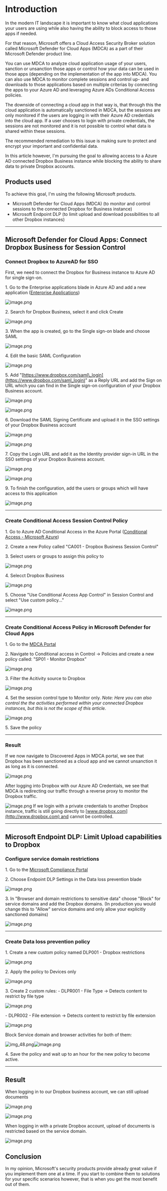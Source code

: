 # Introduction

In the modern IT landscape it is important to know what cloud applications your users are using while also having the ability to block access to those apps if needed.

For that reason, Microsoft offers a Cloud Access Security Broker solution called Microsoft Defender for Cloud Apps (MDCA) as a part of their Microsoft Defender product line.

You can use MDCA to analyze cloud application usage of your users, sanction or unsanction those apps or control how your data can be used in those apps (depending on the implementation of the app into MDCA).
You can also use MDCA to monitor complete sessions and control up- and downloads to those applications based on multiple criterias by connecting the apps to your Azure AD and leveraging Azure ADs Conditional Access policies.

The downside of connecting a cloud app in that way is, that through this the cloud application is automatically sanctioned in MDCA, but the sessions are only monitored if the users are logging in with their Azure AD credentials into the cloud app. If a user chooses to login with private credentials, the sessions are not monitored and it is not possible to control what data is shared within these sessions.

The recommended remediation to this issue is making sure to protect and encrypt your important and confidential data.

In this article however, I'm pursuing the goal to allowing access to a Azure AD connected Dropbox Business instance while blocking the ability to share data to private Dropbox accounts.

## Products used

To achieve this goal, I'm using the following Microsoft products.

* Microsoft Defender for Cloud Apps (MDCA) (to monitor and control sessions to the connected Dropbox for Business instance)
* Microsoft Endpoint DLP (to limit upload and download possibilities to all other Dropbox instances)

- - -

## Microsoft Defender for Cloud Apps: Connect Dropbox Business for Session Control

### Connect Dropbox to AzureAD for SSO

First, we need to connect the Dropbox for Business instance to Azure AD for single sign-on.

1\. Go to the Enterprise applications blade in Azure AD and add a new application \([Enterprise Applications](https://portal.azure.com/#blade/Microsoft_AAD_IAM/StartboardApplicationsMenuBlade/AppAppsPreview/menuId/))

![image.png](.media/img_23.png)

2\. Search for Dropbox Business\, select it and click Create

![image.png](.media/img_24.png)

3\. When the app is created\, go to the Single sign\-on blade and choose SAML

![image.png](.media/img_25.png)

4\. Edit the basic SAML Configuration

![image.png](.media/img_26.png)

5\. Add "[https://www.dropbox.com/saml\_login](https://www.dropbox.com/saml_login)" as a Reply URL and add the Sign on URL which you can find in the Single sign-on configuration of your Dropbox Business account.

![image.png](.media/img_27.png)

![image.png](.media/img_28.png)

6\. Download the SAML Signing Certificate and upload it in the SSO settings of your Dropbox Business account

![image.png](.media/img_29.png)

![image.png](.media/img_30.png)

7\. Copy the Login URL and add it as the Identity provider sign\-in URL in the SSO settings of your Dropbox Business account.

![image.png](.media/img_31.png)

![image.png](.media/img_32.png)

9\. To finish the configuration\, add the users or groups which will have access to this application

![image.png](.media/img_33.png)

- - -

### Create Conditional Access Session Control Policy

1\. Go to Azure AD Conditional Access in the Azure Portal \([Conditional Access - Microsoft Azure](https://portal.azure.com/#blade/Microsoft_AAD_IAM/ConditionalAccessBlade/Policies))

2\. Create a new Policy called "CA001 \- Dropbox Business Session Control"

3\. Select users or groups to assign this policy to

![image.png](.media/img_34.png)

4\. Selecct Dropbox Business

![image.png](.media/img_35.png)

5\. Choose "Use Conditional Access App Control" in Session Control and select "Use custom policy\.\.\."

![image.png](.media/img_36.png)

- - -

### Create Conditional Access Policy in Microsoft Defender for Cloud Apps

1\. Go to the [MDCA Portal](https://portal.cloudappsecurity.com)

2\. Navigate to Conditional access in Control \-\> Policies and create a new policy called: "SP01 \- Monitor Dropbox"

![image.png](.media/img_37.png)

3\. Filter the Acitivity source to Dropbox

![image.png](.media/img_38.png)

4\. Set the session control type to Monitor only\.
*Note: Here you can also control the the activities performed within your connected Dropbox instances, but this is not the scope of this article.*

![image.png](.media/img_39.png)

5\. Save the policy

- - -

### Result

If we now navigate to Discovered Apps in MDCA portal, we see that Dropbox has been sanctioned as a cloud app and we cannot unsanction it as long as it is connected.

![image.png](.media/img_40.png)

After logging into Dropbox with our Azure AD Credentials, we see that MDCA is redirecting our traffic through a reverse proxy to monitor the Dropbox traffic.

![image.png](.media/img_41.png)
If we login with a private credentials to another Dropbox instance, traffic is still going directly to [www.dropbox.com](http://www.dropbox.com) and cannot be controlled.

- - -

## Microsoft Endpoint DLP: Limit Upload capabilities to Dropbox

### Configure service domain restrictions

1\. Go to the [Microsoft Compliance Portal](https://compliance.microsoft.com)

2\. Choose Endpoint DLP Settings in the Data loss prevention blade

![image.png](.media/img_42.png)

3\. In "Browser and domain restrictions to sensitive data" choose "Block" for service domains and add the Dropbox domains\. \(In production you would change this to "Allow" service domains and only allow your explicitly sanctioned domains\)

![image.png](.media/img_43.png)

- - -

### Create Data loss prevention policy

1\. Create a new custom policy named DLP001 \- Dropbox restrictions

![image.png](.media/img_44.png)

2\. Apply the policy to Devices only

![image.png](.media/img_45.png)

3\. Create 2 custom rules:
\- DLPR001 \- File Type \-\> Detects content to restrict by file type

![image.png](.media/img_46.png)

\- DLPR002 \- File extension \-\> Detects content to restrict by file extension

![image.png](.media/img_47.png)

Block Service domain and browser activities for both of them:

![img_48.png](.media/img_52.png)![image.png](.media/img_48.png)

4\. Save the policy and wait up to an hour for the new policy to become active\.

- - -

## Result

When logging in to our Dropbox business account, we can still upload documents

![image.png](.media/img_49.png)

![image.png](.media/img_50.png)

When logging in with a private Dropbox account, upload of documents is restricted based on the service domain.

![image.png](.media/img_51.png)

## Conclusion

In my opinion, Microsoft's security products provide already great value if you implement them one at a time. If you start to combine them to solutions for your specific scenarios however, that is when you get the most benefit out of them.
